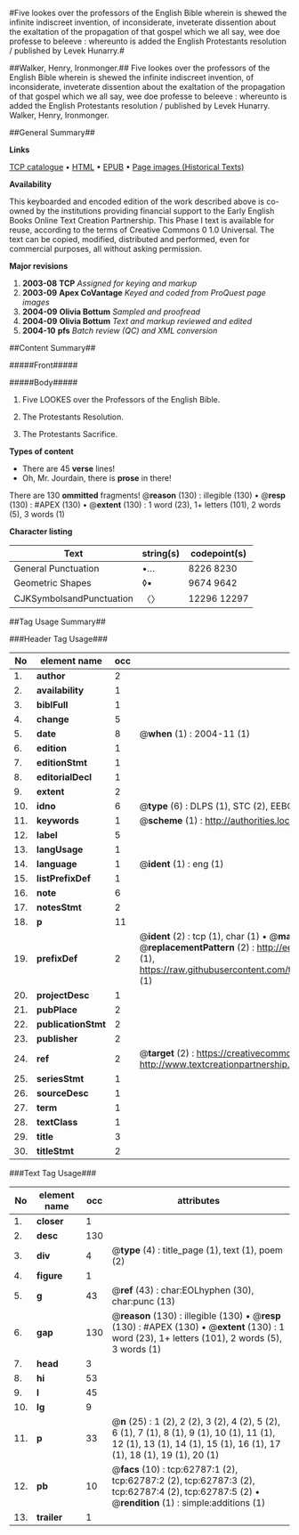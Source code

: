 #Five lookes over the professors of the English Bible wherein is shewed the infinite indiscreet invention, of inconsiderate, inveterate dissention about the exaltation of the propagation of that gospel which we all say, wee doe professe to beleeve : whereunto is added the English Protestants resolution / published by Levek Hunarry.#

##Walker, Henry, Ironmonger.##
Five lookes over the professors of the English Bible wherein is shewed the infinite indiscreet invention, of inconsiderate, inveterate dissention about the exaltation of the propagation of that gospel which we all say, wee doe professe to beleeve : whereunto is added the English Protestants resolution / published by Levek Hunarry.
Walker, Henry, Ironmonger.

##General Summary##

**Links**

[TCP catalogue](http://www.ota.ox.ac.uk/tcp/)  • 
[HTML](http://tei.it.ox.ac.uk/tcp/Texts-HTML/free/A39/A39623.html)  • 
[EPUB](http://tei.it.ox.ac.uk/tcp/Texts-EPUB/free/A39/A39623.epub) • 
[Page images (Historical Texts)](https://data.historicaltexts.jisc.ac.uk/view?pubId=eebo-12532182e&pageId=eebo-12532182e-62787-1)

**Availability**

This keyboarded and encoded edition of the
	       work described above is co-owned by the institutions
	       providing financial support to the Early English Books
	       Online Text Creation Partnership. This Phase I text is
	       available for reuse, according to the terms of Creative
	       Commons 0 1.0 Universal. The text can be copied,
	       modified, distributed and performed, even for
	       commercial purposes, all without asking permission.

**Major revisions**

1. __2003-08__ __TCP__ *Assigned for keying and markup*
1. __2003-09__ __Apex CoVantage__ *Keyed and coded from ProQuest page images*
1. __2004-09__ __Olivia Bottum__ *Sampled and proofread*
1. __2004-09__ __Olivia Bottum__ *Text and markup reviewed and edited*
1. __2004-10__ __pfs__ *Batch review (QC) and XML conversion*

##Content Summary##

#####Front#####

#####Body#####

1. Five LOOKES over the Professors of the English Bible.

1. The Protestants Resolution.

1. The Protestants Sacrifice.

**Types of content**

  * There are 45 **verse** lines!
  * Oh, Mr. Jourdain, there is **prose** in there!

There are 130 **ommitted** fragments! 
 @__reason__ (130) : illegible (130)  •  @__resp__ (130) : #APEX (130)  •  @__extent__ (130) : 1 word (23), 1+ letters (101), 2 words (5), 3 words (1)

**Character listing**


|Text|string(s)|codepoint(s)|
|---|---|---|
|General Punctuation|•…|8226 8230|
|Geometric Shapes|◊▪|9674 9642|
|CJKSymbolsandPunctuation|〈〉|12296 12297|

##Tag Usage Summary##

###Header Tag Usage###

|No|element name|occ|attributes|
|---|---|---|---|
|1.|__author__|2||
|2.|__availability__|1||
|3.|__biblFull__|1||
|4.|__change__|5||
|5.|__date__|8| @__when__ (1) : 2004-11 (1)|
|6.|__edition__|1||
|7.|__editionStmt__|1||
|8.|__editorialDecl__|1||
|9.|__extent__|2||
|10.|__idno__|6| @__type__ (6) : DLPS (1), STC (2), EEBO-CITATION (1), OCLC (1), VID (1)|
|11.|__keywords__|1| @__scheme__ (1) : http://authorities.loc.gov/ (1)|
|12.|__label__|5||
|13.|__langUsage__|1||
|14.|__language__|1| @__ident__ (1) : eng (1)|
|15.|__listPrefixDef__|1||
|16.|__note__|6||
|17.|__notesStmt__|2||
|18.|__p__|11||
|19.|__prefixDef__|2| @__ident__ (2) : tcp (1), char (1)  •  @__matchPattern__ (2) : ([0-9\-]+):([0-9IVX]+) (1), (.+) (1)  •  @__replacementPattern__ (2) : http://eebo.chadwyck.com/downloadtiff?vid=$1&page=$2 (1), https://raw.githubusercontent.com/textcreationpartnership/Texts/master/tcpchars.xml#$1 (1)|
|20.|__projectDesc__|1||
|21.|__pubPlace__|2||
|22.|__publicationStmt__|2||
|23.|__publisher__|2||
|24.|__ref__|2| @__target__ (2) : https://creativecommons.org/publicdomain/zero/1.0/ (1), http://www.textcreationpartnership.org/docs/. (1)|
|25.|__seriesStmt__|1||
|26.|__sourceDesc__|1||
|27.|__term__|1||
|28.|__textClass__|1||
|29.|__title__|3||
|30.|__titleStmt__|2||


###Text Tag Usage###

|No|element name|occ|attributes|
|---|---|---|---|
|1.|__closer__|1||
|2.|__desc__|130||
|3.|__div__|4| @__type__ (4) : title_page (1), text (1), poem (2)|
|4.|__figure__|1||
|5.|__g__|43| @__ref__ (43) : char:EOLhyphen (30), char:punc (13)|
|6.|__gap__|130| @__reason__ (130) : illegible (130)  •  @__resp__ (130) : #APEX (130)  •  @__extent__ (130) : 1 word (23), 1+ letters (101), 2 words (5), 3 words (1)|
|7.|__head__|3||
|8.|__hi__|53||
|9.|__l__|45||
|10.|__lg__|9||
|11.|__p__|33| @__n__ (25) : 1 (2), 2 (2), 3 (2), 4 (2), 5 (2), 6 (1), 7 (1), 8 (1), 9 (1), 10 (1), 11 (1), 12 (1), 13 (1), 14 (1), 15 (1), 16 (1), 17 (1), 18 (1), 19 (1), 20 (1)|
|12.|__pb__|10| @__facs__ (10) : tcp:62787:1 (2), tcp:62787:2 (2), tcp:62787:3 (2), tcp:62787:4 (2), tcp:62787:5 (2)  •  @__rendition__ (1) : simple:additions (1)|
|13.|__trailer__|1||
